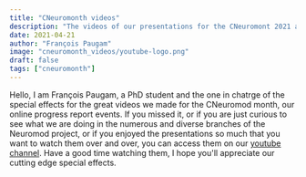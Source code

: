 ```yaml
---
title: "CNeuromonth videos"
description: "The videos of our presentations for the CNeuromont 2021 are available on our youtube channel."
date: 2021-04-21 
author: "François Paugam"
image: "cneuromonth_videos/youtube-logo.png"
draft: false
tags: ["cneuromonth"]
---
```


Hello, I am François Paugam, a PhD student and the one in chatrge of the special effects for the great videos we made for the CNeuromod month, our online progress report events. If you missed it, or if you are just curious to see what we are doing in the numerous and diverse branches of the Neuromod project, or if you enjoyed the presentations so much that you want to watch them over and over, you can access them on our [youtube channel](https://www.youtube.com/channel/UCjeuWWEmZt5Zbx0LBiPbDJw).
Have a good time watching them, I hope you'll appreciate our cutting edge special effects.   

